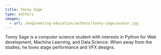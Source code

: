 ```yaml
---
title: Tonny Sage
type: authors
images:
  - url: /engineering-education/authors/tonny-sage/avatar.jpg 
---
```

Tonny Sage is a computer science student with interests in Python for Web development, Machine Learning, and Data Science. When away from the studies, he loves stage performance and VFX designs. 